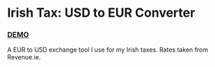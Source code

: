 # Irish Tax: USD to EUR Converter

### [DEMO](https://akgd.gitlab.io/eur-usd-exchange/)

A EUR to USD exchange tool I use for my Irish taxes. Rates taken from Revenue.ie.